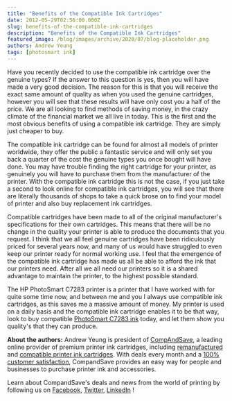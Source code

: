 ```yaml
---
title: "Benefits of the Compatible Ink Cartridges"
date: 2012-05-29T02:56:00.000Z
slug: benefits-of-the-compatible-ink-cartridges
description: "Benefits of the Compatible Ink Cartridges"
featured_image: /blog/images/archive/2020/07/blog-placeholder.png
authors: Andrew Yeung
tags: [photosmart ink]
---
```


Have you recently decided to use the compatible ink cartridge over the genuine types? If the answer to this question is yes, then you will have made a very good decision. The reason for this is that you will receive the exact same amount of quality as when you used the genuine cartridges, however you will see that these results will have only cost you a half of the price. We are all looking to find methods of saving money, in the crazy climate of the financial market we all live in today. This is the first and the most obvious benefits of using a compatible ink cartridge. They are simply just cheaper to buy. 

The compatible ink cartridge can be found for almost all models of printer worldwide, they offer the public a fantastic service and will only set you back a quarter of the cost the genuine types you once bought will have done. You may have trouble finding the right cartridge for your printer, as genuinely you will have to purchase them from the manufacturer of the printer. With the compatible ink cartridge this is not the case, if you just take a second to look online for compatible ink cartridges, you will see that there are literally thousands of shops to take a quick brose on to find your model of printer and also buy replacement ink cartridges.

Compatible cartridges have been made to all of the original manufacturer's specifications for their own cartridges. This means that there will be no change in the quality your printer is able to produce the documents that you request. I think that we all feel genuine cartridges have been ridiculously priced for several years now, and many of us would have struggled to even keep our printer ready for normal working use. I feel that the emergence of the compatible ink cartridge has made us all be able to afford the ink that our printers need. After all we all need our printers so it is a shared advantage to maintain the printer, to the highest possible standard. 

The HP PhotoSmart C7283 printer is a printer that I have worked with for quite some time now, and between me and you I always use compatible ink cartridges, as this saves me a massive amount of money. My printer is used on a daily basis and the compatible ink cartridge enables it to be that way, look to buy compatible [PhotoSmart C7283 ink](https://www.compandsave.com/hp/photosmart/c7283-ink-cartridges) today, and let them show you quality's that they can produce. 

  
**About the authors:** Andrew Yeung is president of [CompAndSave](https://www.compandsave.com/), a leading online provider of premium printer ink cartridges, including [remanufactured](https://www.compandsave.com/help) and [compatible printer ink cartridges](https://www.compandsave.com/help). With deals every month and a [100% customer satisfaction](https://www.compandsave.com/help), CompandSave provides an easy way for people and businesses to purchase printer ink and accessories.

Learn about CompandSave's deals and news from the world of printing by following us on [Facebook](https://www.facebook.com/compandsave.ink), [Twitter](https://twitter.com/compandsave), [LinkedIn](https://www.linkedin.com) !